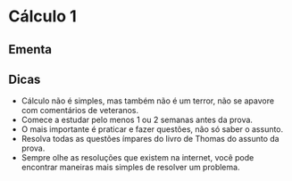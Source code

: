 # Cálculo 1

## Ementa

## Dicas

- Cálculo não é simples, mas também não é um terror, não se apavore com comentários de veteranos.
- Comece a estudar pelo menos 1 ou 2 semanas antes da prova.
- O mais importante é praticar e fazer questões, não só saber o assunto.
- Resolva todas as questões ímpares do livro de Thomas do assunto da prova.
- Sempre olhe as resoluções que existem na internet, você pode encontrar maneiras mais simples de resolver um problema.